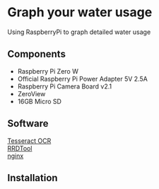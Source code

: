 # Graph your water usage

Using RaspberryPi to graph detailed water usage

## Components

* Raspberry Pi Zero W
* Official Raspberry Pi Power Adapter 5V 2.5A
* Raspberry Pi Camera Board v2.1
* ZeroView
* 16GB Micro SD

## Software

[Tesseract OCR](https://github.com/tesseract-ocr/tesseract/)  
[RRDTool](https://oss.oetiker.ch/rrdtool/)  
[nginx](https://nginx.org/en/)  

## Installation
